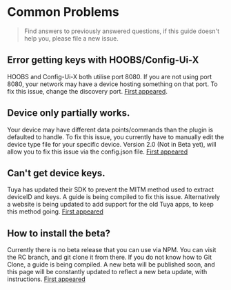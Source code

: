 # Common Problems
> Find answers to previously answered questions, if this guide doesn't help you, please file a new issue.


## Error getting keys with HOOBS/Config-Ui-X

HOOBS and Config-Ui-X both utilise port 8080. If you are not using port 8080, your network may have a device hosting something on that port. To fix this issue, change the discovery port. [First appeared](https://github.com/iRayanKhan/homebridge-tuya-platform/issues/4).

## Device only partially works.

Your device may have different data points/commands than the plugin is defaulted to handle. To fix this issue, you currently have to manually edit the device type file for your specific device. Version 2.0 (Not in Beta yet), will allow you to fix this issue via the config.json file. [First appeared](https://github.com/iRayanKhan/homebridge-tuya-platform/issues/11)

## Can't get device keys.

Tuya has updated their SDK to prevent the MITM method used to extract deviceID and keys. A guide is being compiled to fix this issue. Alternatively a website is being updated to add support for the old Tuya apps, to keep this method going. [First appeared](https://github.com/iRayanKhan/homebridge-tuya-platform/issues/13)

## How to install the beta?

Currently there is no beta release that you can use via NPM. You can visit the RC branch, and git clone it from there. If you do not know how to Git Clone, a guide is being compiled. A new beta will be published soon, and this page will be constantly updated to reflect a new beta update, with instructions. [First appeared](No-ref-yet.com/)

